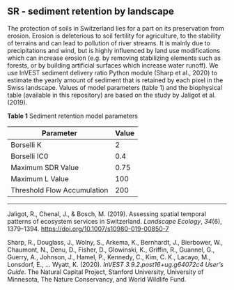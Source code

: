 ## SR - sediment retention by landscape

The protection of soils in Switzerland lies for a part on its preservation from erosion. Erosion is deleterious to soil fertility for agriculture, to the stability of terrains and can lead to pollution of river streams. It is mainly due to precipitations and wind, but is highly influenced by land use modifications which can increase erosion (e.g. by removing stabilizing elements such as forests, or by building artificial surfaces which increase water runoff). We use InVEST sediment delivery ratio Python module (Sharp et al., 2020) to estimate the yearly amount of sediment that is retained by each pixel in the Swiss landscape. Values of model parameters (table 1) and the biophysical table (available in this repository) are based on the study by Jaligot et al. (2019). 

 

**Table 1** Sediment retention model parameters

| Parameter                    | Value |
| ---------------------------- | ----- |
| Borselli K                   | 2     |
| Borselli IC0                 | 0.4   |
| Maximum SDR Value            | 0.75  |
| Maximum L Value              | 100   |
| Threshold Flow  Accumulation | 200   |

------

Jaligot, R., Chenal, J., & Bosch, M. (2019). Assessing spatial temporal patterns of ecosystem services in Switzerland. *Landscape Ecology*, *34*(6), 1379–1394. https://doi.org/10.1007/s10980-019-00850-7

Sharp, R., Douglass, J., Wolny, S., Arkema, K., Bernhardt, J., Bierbower, W., Chaumont, N., Denu, D., Fisher, D., Glowinski, K., Griffin, R., Guannel, G., Guerry, A., Johnson, J., Hamel, P., Kennedy, C., Kim, C. K., Lacayo, M., Lonsdorf, E., … Wyatt, K. (2020). *InVEST 3.9.2.post16+ug.g64072c4 User’s Guide*. The Natural Capital Project, Stanford University, University of Minnesota, The Nature Conservancy, and World Wildlife Fund.